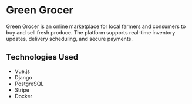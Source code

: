 # Green Grocer

Green Grocer is an online marketplace for local farmers and consumers to buy and sell fresh produce. The platform supports real-time inventory updates, delivery scheduling, and secure payments.

## Technologies Used
- Vue.js
- Django
- PostgreSQL
- Stripe
- Docker 